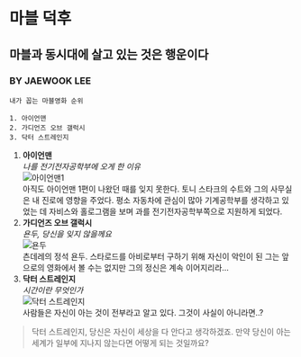 # 마블 덕후
## 마블과 동시대에 살고 있는 것은 행운이다
### BY JAEWOOK LEE

~~~
내가 꼽는 마블영화 순위

1. 아이언맨
2. 가디언즈 오브 갤럭시
3. 닥터 스트레인지
~~~

1. __아이언맨__  
*나를 전기전자공학부에 오게 한 이유*  
![아이언맨1](http://mblogthumb1.phinf.naver.net/MjAxODA0MDJfMTUw/MDAxNTIyNjQ2NDU5Mjgy.1J_gOlUEnH70--TPj21MmvSrLahtFWXcpcfVTHzpm2Qg.pV76h5YDtBoQ59C2XOMtDcl6rvKQFM2Y1h3yopuLTZcg.JPEG.iisziia/2.jpg?type=w800)  
아직도 아이언맨 1편이 나왔던 때를 잊지 못한다. 토니 스타크의 수트와 그의 사무실은 내 진로에 영향을 주었다. 평소 자동차에 관심이 많아 기계공학부를 생각하고 있었는 데 자비스와 홀로그램을 보며 과를 전기전자공학부쪽으로 지원하게 되었다.
2. __가디언즈 오브 갤럭시__  
*욘두, 당신을 잊지 않을께요*  
![욘두](http://t1.daumcdn.net/liveboard/movie/750781ebc6c24b38b845d8ccd89e4f11.JPG)  
츤데레의 정석 욘두. 스타로드를 아비로부터 구하기 위해 자신이 악인이 된 그는 앞으로의 영화에서 볼 수는 없지만 그의 정신은 계속 이어지리라...
3. __닥터 스트레인지__  
*시간이란 무엇인가*  
![닥터 스트레인지](http://hanhodaily.com/news/photo/201610/50016_9059_752.jpg)  
사람들은 자신이 아는 것이 전부라고 알고 있다. 그것이 사실이 아니라면..?
> 닥터 스트레인지, 당신은 자신이 세상을 다 안다고 생각하겠죠. 만약 당신이 아는 세계가 일부에 지나지 않는다면 어떻게 되는 것일까요?  



